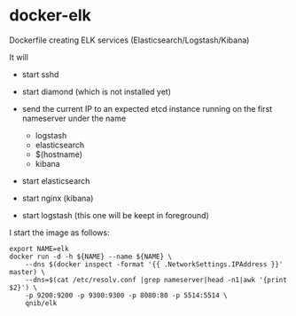 docker-elk
==========

Dockerfile creating ELK services (Elasticsearch/Logstash/Kibana)

It will

- start sshd
- start diamond (which is not installed yet) 
- send the current IP to an expected etcd instance running on the first nameserver under the name

  - logstash
  - elasticsearch
  - $(hostname)
  - kibana

- start elasticsearch
- start nginx (kibana)
- start logstash (this one will be keept in foreground)


I start the image as follows:

```
export NAME=elk
docker run -d -h ${NAME} --name ${NAME} \
    --dns $(docker inspect -format '{{ .NetworkSettings.IPAddress }}' master) \
    --dns=$(cat /etc/resolv.conf |grep nameserver|head -n1|awk '{print $2}') \
    -p 9200:9200 -p 9300:9300 -p 8080:80 -p 5514:5514 \
    qnib/elk
```
